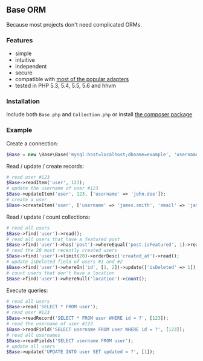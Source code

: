 ## Base ORM

Because most projects don't need complicated ORMs.

### Features

- simple
- intuitive
- independent
- secure
- compatible with [most of the popular adapters](http://php.net/manual/en/pdo.drivers.php)
- tested in PHP 5.3, 5.4, 5.5, 5.6 and hhvm

### Installation

Include both `Base.php` and `Collection.php` or install [the composer package](https://packagist.org/packages/erusev/base)

### Example

Create a connection:
```php
$Base = new \Base\Base('mysql:host=localhost;dbname=example', 'username', 'password');
```

Read / update / create records:
```php
# read user #123
$Base->readItem('user', 123);
# update the username of user #123
$Base->updateItem('user', 123, ['username' => 'john.doe']);
# create a user
$Base->createItem('user', ['username' => 'james.smith', 'email' => 'james@example.com']);
```

Read / update / count collections:
```php
# read all users
$Base->find('user')->read();
# read all users that have a featured post
$Base->find('user')->has('post')->whereEqual('post.isFeatured', 1)->read();
# read the 20 most recently created users
$Base->find('user')->limit(20)->orderDesc('created_at')->read();
# update isDeleted field of users #1 and #2
$Base->find('user')->whereIn('id', [1, 2])->update(['isDeleted' => 1]);
# count users that don't have a location
$Base->find('user')->whereNull('location')->count();
```

Execute queries:
```php
# read all users
$Base->read('SELECT * FROM user');
# read user #123
$Base->readRecord('SELECT * FROM user WHERE id = ?', [123]);
# read the username of user #123
$Base->readField('SELECT username FROM user WHERE id = ?', [123]);
# read all usernames
$Base->readFields('SELECT username FROM user');
# update all users
$Base->update('UPDATE INTO user SET updated = ?', [1]);
```
